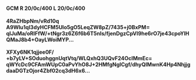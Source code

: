 #### GCM R 20/0c/400 L 20/0c/400
**4RaZHbpNm/vRd10q**<br/>**A9Wlu1qI3dyHCFM5Ulo5gO5LeqZW8pZ/7435+j0BxPM=**<br/>**qIJuMa/oRIFfW/+tNgr3z6Z6f6b6T5nIs/fjenDgzCpVI9he6rO7je43cpoYlHQMaJ8b4+OayLWoiMYP...**<br/><br/>
**XFXy6NK1qjjee0F/**<br/>**+b7yLV+SOduohggnUqtVtq/WLQxhQ3UQvF24OclMmEc=**<br/>**qWYcDc9CFAmWUpC0aPvYhO8J+2HMfgNgICgf/dhyQIMwnK4Hp4NhjjgdaaDGTzOjor4Zbf02cq3dH6x6...**